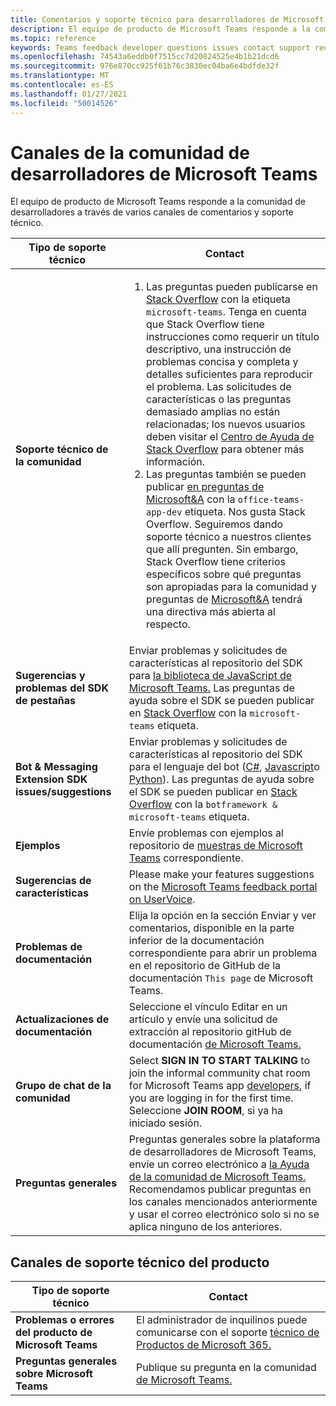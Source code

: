 ```yaml
---
title: Comentarios y soporte técnico para desarrolladores de Microsoft Teams
description: El equipo de producto de Microsoft Teams responde a la comunidad de desarrolladores a través de varios canales de comentarios y soporte técnico.
ms.topic: reference
keywords: Teams feedback developer questions issues contact support request bugs contributions community
ms.openlocfilehash: 74543a6eddb0f7515cc7d20824525e4b1b21dcd6
ms.sourcegitcommit: 976e870cc925f61b76c3830ec04ba6e4bdfde32f
ms.translationtype: MT
ms.contentlocale: es-ES
ms.lasthandoff: 01/27/2021
ms.locfileid: "50014526"
---
```

# <a name="microsoft-teams-developer-community-channels"></a>Canales de la comunidad de desarrolladores de Microsoft Teams

El equipo de producto de Microsoft Teams responde a la comunidad de desarrolladores a través de varios canales de comentarios y soporte técnico.


|            **Tipo de soporte técnico**            |               **Contact**                                                                                  |
|-----------------------------------------------------|---------------------------------------------------------------------------------------------------------------------------------------------------------------------------------------------------------------------------------------------------------------------------------------------------------------------------------------------------------------------------------------------------------------------------------------------------------------------------------------------------|
|         **Soporte técnico de la comunidad**          |<ol><li> Las preguntas pueden publicarse en [Stack Overflow](https://stackoverflow.com/questions/tagged/microsoft-teams) con la etiqueta `microsoft-teams`. Tenga en cuenta que Stack Overflow tiene instrucciones como requerir un título descriptivo, una instrucción de problemas concisa y completa y detalles suficientes para reproducir el problema. Las solicitudes de características o las preguntas demasiado amplias no están relacionadas; los nuevos usuarios deben visitar el [Centro de Ayuda de Stack Overflow](https://stackoverflow.com/help/how-to-ask) para obtener más información.</li>                                                                                                                                                                       <li> Las preguntas también se pueden publicar [en preguntas de Microsoft&A](/answers/topics/office-teams-app-dev.html) con la `office-teams-app-dev` etiqueta. Nos gusta Stack Overflow. Seguiremos dando soporte técnico a nuestros clientes que allí pregunten. Sin embargo, Stack Overflow tiene criterios específicos sobre qué preguntas son apropiadas para la comunidad y preguntas de [Microsoft&A](/answers/topics/office-teams-app-dev.html) tendrá una directiva más abierta al respecto.  </li> </ol>                                                                                                  |
|        **Sugerencias y problemas del SDK de pestañas**        |  Enviar problemas y solicitudes de características al repositorio del SDK para [la biblioteca de JavaScript de Microsoft Teams.](https://github.com/OfficeDev/microsoft-teams-library-js/issues) Las preguntas de ayuda sobre el SDK se pueden publicar en [Stack Overflow](https://stackoverflow.com/questions/tagged/microsoft-teams) con la `microsoft-teams` etiqueta.                                                                                                                                                                                                                       |
|            **Bot & Messaging Extension SDK issues/suggestions**             |       Enviar problemas y solicitudes de características al repositorio del SDK para el lenguaje del bot ([C#](https://github.com/Microsoft/botbuilder-dotnet/), [Javascript](https://github.com/Microsoft/botbuilder-js)o [Python](https://github.com/Microsoft/botbuilder-python)). Las preguntas de ayuda sobre el SDK se pueden publicar en [Stack Overflow](https://stackoverflow.com/questions/tagged/botframework%20microsoft-teams) con la `botframework & microsoft-teams` etiqueta.                                                                                            |
| **Ejemplos** |             Envíe problemas con ejemplos al repositorio de [muestras de Microsoft Teams](/microsoftteams/platform/tutorials/code-samples) correspondiente.                                                                                                                                                                                            |
| **Sugerencias de características**             |      Please make your features suggestions on the [Microsoft Teams feedback portal on UserVoice](https://microsoftteams.uservoice.com/forums/555103-public-preview/category/182881-developer-platform).                                                                                                                                                            |
|        **Problemas de documentación**        |                                                                                                                                                                      Elija la opción en la sección Enviar y ver comentarios, disponible en la parte inferior de la documentación correspondiente para abrir un problema en el repositorio de GitHub de la documentación `This page` de Microsoft Teams.  [](https://github.com/MicrosoftDocs/msteams-docs/issues)                                                                                                                                                                      |
|       **Actualizaciones de documentación**        | Seleccione el vínculo Editar en un artículo y envíe una solicitud de extracción al repositorio gitHub de documentación [de Microsoft Teams.](https://github.com/MicrosoftDocs/msteams-docs)                                                                                                                                                                      |
|       **Grupo de chat de la comunidad**        | Select **SIGN IN TO START TALKING** to join the informal community chat room for Microsoft Teams app [developers](https://gitter.im/OfficeDev/MicrosoftTeamsAppDev), if you are logging in for the first time. Seleccione **JOIN ROOM**, si ya ha iniciado sesión. |
|          **Preguntas generales**         |          Preguntas generales sobre la plataforma de desarrolladores de Microsoft Teams, envíe un correo electrónico a [la Ayuda de la comunidad de Microsoft Teams.](mailto:microsoftteamsdev@microsoft.com) Recomendamos publicar preguntas en los canales mencionados anteriormente y usar el correo electrónico solo si no se aplica ninguno de los anteriores.                                                                                                                                                                          |

## <a name="product-support-channels"></a>Canales de soporte técnico del producto
|            **Tipo de soporte técnico**            |               **Contact**                                                                                  |
|-----------------------------------------------------|---------------------------------------------------------------------------------------------------------------------------------------------------------------------------------------------------------------------------------------------------------------------------------------------------------------------------------------------------------------------------------------------------------------------------------------------------------------------------------------------------|
|         **Problemas o errores del producto de Microsoft Teams**          | El administrador de inquilinos puede comunicarse con el soporte [técnico de Productos de Microsoft 365.](/microsoft-365/admin/contact-support-for-business-products)                                                            |
|        **Preguntas generales sobre Microsoft Teams**        |  Publique su pregunta en la comunidad [de Microsoft Teams.](https://answers.microsoft.com/en-us/msteams/forum)               |                                                                                                                                                         
